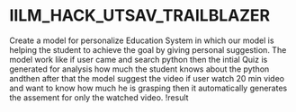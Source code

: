 # IILM_HACK_UTSAV_TRAILBLAZER
Create a model for personalize Education System in which our model is helping the student to achieve the goal by giving personal suggestion.
The model work like if user came and search python then the intial Quiz is generated for analysis how much the student knows about the python andthen after that the model suggest the video if user watch 20 min video and want to know how much he is grasping then it automatically generates the assement for only the watched video.
!result

